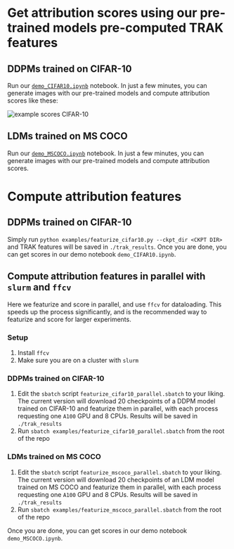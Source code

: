 # Get attribution scores using our pre-trained models pre-computed TRAK features
## DDPMs trained on CIFAR-10
Run our [`demo_CIFAR10.ipynb`](https://github.com/MadryLab/journey-TRAK/blob/main/examples/demo_CIFAR10.ipynb) notebook. In just a few minutes, you can generate images with our pre-trained models and compute attribution scores like these:

![example scores CIFAR-10](https://github.com/MadryLab/journey-TRAK/blob/main/assets/example_scores.png)

## LDMs trained on MS COCO
Run our [`demo_MSCOCO.ipynb`](https://github.com/MadryLab/journey-TRAK/blob/main/examples/demo_MSCOCO.ipynb) notebook. In just a few minutes, you can generate images with our pre-trained models and compute attribution scores.

# Compute attribution features

## DDPMs trained on CIFAR-10
Simply run `python examples/featurize_cifar10.py --ckpt_dir <CKPT DIR>` and TRAK
features will be saved in `./trak_results`.
Once you are done, you can get scores in our demo notebook `demo_CIFAR10.ipynb`.


## Compute attribution features in parallel with `slurm` and `ffcv`
Here we featurize and score in parallel, and use `ffcv` for dataloading. This
speeds up the process significantly, and is the recommended way to featurize and
score for larger experiments.

### Setup
1. Install `ffcv`
2. Make sure you are on a cluster with `slurm`


### DDPMs trained on CIFAR-10
1. Edit the `sbatch` script `featurize_cifar10_parallel.sbatch` to your liking. The current version
will download 20 checkpoints of a DDPM model trained on CIFAR-10 and featurize
them in parallel, with each process requesting one `A100` GPU and 8 CPUs.
Results will be saved in `./trak_results`
2. Run `sbatch examples/featurize_cifar10_parallel.sbatch` from the root of the repo

   
### LDMs trained on MS COCO
1. Edit the `sbatch` script `featurize_mscoco_parallel.sbatch` to your liking. The current version
will download 20 checkpoints of an LDM model trained on MS COCO and featurize
them in parallel, with each process requesting one `A100` GPU and 8 CPUs.
Results will be saved in `./trak_results`
2. Run `sbatch examples/featurize_mscoco_parallel.sbatch` from the root of the repo

Once you are done, you can get scores in our demo notebook `demo_MSCOCO.ipynb`.
